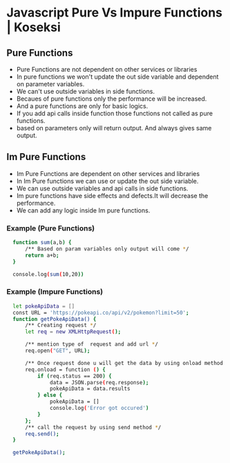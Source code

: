 # Javascript Pure Vs Impure Functions | Koseksi 

## Pure Functions
- Pure Functions are not dependent on other services or libraries
- In pure functions we won't update the out side variable and dependent on parameter variables.
- We can't use outside variables in side functions.
- Becaues of pure functions only the performance will be increased.
- And a pure functions are only for basic logics.
- If you add api calls inside function those functions not called as pure functions.
- based on parameters only will return output. And always gives same output.

## Im Pure Functions
- Im Pure Functions are dependent on other services and libraries
- In Im Pure functions we can use or update the out side variable.
- We can use outside variables and api calls in side functions.
- Im pure functions have side effects and defects.It will decrease the performance.
- We can add any logic inside Im pure functions.


### Example (Pure Functions)
```bash
  function sum(a,b) {
      /** Based on param variables only output will come */
      return a+b;
  }

  console.log(sum(10,20))
```

### Example (Impure Functions)
```bash
  let pokeApiData = []
  const URL = 'https://pokeapi.co/api/v2/pokemon?limit=50';
  function getPokeApiData() {
      /** Creating request */
      let req = new XMLHttpRequest();

      /** mention type of  request and add url */
      req.open("GET", URL);

      /** Once request done u will get the data by using onload method */
      req.onload = function () {
          if (req.status == 200) {
              data = JSON.parse(req.response);
              pokeApiData = data.results
          } else {
              pokeApiData = []
              console.log('Error got occured')
          }
      };
      /** call the request by using send method */
      req.send();
  }

  getPokeApiData();
  
```